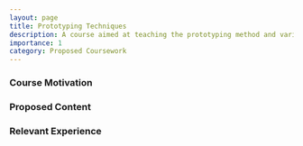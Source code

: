 ```yaml
---
layout: page
title: Prototyping Techniques
description: A course aimed at teaching the prototyping method and various techniques
importance: 1
category: Proposed Coursework
---
```


### Course Motivation

### Proposed Content


### Relevant Experience
